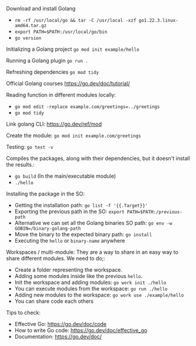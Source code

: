 Download and install Golang
- `rm -rf /usr/local/go && tar -C /usr/local -xzf go1.22.3.linux-amd64.tar.gz`
- `export PATH=$PATH:/usr/local/go/bin`
- `go version`

Initializing a Golang project
`go mod init example/hello`

Running a Golang plugin
`go run .`

Refreshing dependencies
`go mod tidy`

Official Golang courses
https://go.dev/doc/tutorial/

Reading function in different modules locally:
- `go mod edit -replace example.com/greetings=../greetings`
- `go mod tidy`

Link golang CLI: https://go.dev/ref/mod

Create the module:
`go mod init example.com/greetings`

Testing:
`go test -v`

Compiles the packages, along with their dependencies, but it doesn't install the results.:
- `go build` (In the main/executable module)
- `./hello`

Installing the package in the SO:
- Getting the installation path: `go list -f '{{.Target}}'`
- Exporting the previous path in the SO: `export PATH=$PATH:/previous-path`
- Alternative we can set all the Golang binaries SO path: `go env -w GOBIN=/binary-golang-path` 
- Move the binary to the expected binary path: `go install`
- Executing the `hello` or `binary-name` anywhere

Workspaces / multi-module: They are a way to share in an easy way to share different modules. We need to do;:
- Create a folder representing the workspace.
- Adding some modules inside like the previous `hello`.
- Init the workspace and adding modules: `go work init ./hello`
- You can execute modules from the workspace: `go run ./hello`
- Adding new modules to the workspace: `go work use ./example/hello`
- You can share code each others

Tips to check:
- Effective Go: https://go.dev/doc/code
- How to write Go code: https://go.dev/doc/effective_go
- Documentation: https://go.dev/doc/